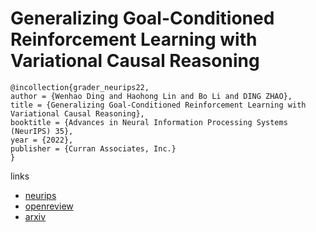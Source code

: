 # Generalizing Goal-Conditioned Reinforcement Learning with Variational Causal Reasoning

```
@incollection{grader_neurips22,
author = {Wenhao Ding and Haohong Lin and Bo Li and DING ZHAO},
title = {Generalizing Goal-Conditioned Reinforcement Learning with Variational Causal Reasoning},
booktitle = {Advances in Neural Information Processing Systems (NeurIPS) 35},
year = {2022},
publisher = {Curran Associates, Inc.}
}
```

links
- [neurips](https://nips.cc/Conferences/2022/Schedule?showEvent=53850)
- [openreview](https://openreview.net/forum?id=ytnwPTrpl38)
- [arxiv](https://arxiv.org/abs/2207.09081)
